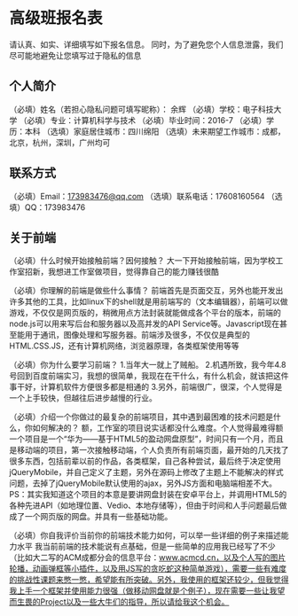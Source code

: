 # 高级班报名表

请认真、如实、详细填写如下报名信息。
同时，为了避免您个人信息泄露，我们尽可能地避免让您填写过于隐私的信息

## 个人简介

（必填）姓名（若担心隐私问题可填写昵称）： 余辉
（必填）学校：电子科技大学
（必填）专业：计算机科学与技术
（必填）毕业时间：2016-7
（必填）学历：本科
（选填）家庭居住城市：四川绵阳
（选填）未来期望工作城市：成都，北京，杭州，深圳，广州均可

## 联系方式

（必填）Email：173983476@qq.com
（选填）联系电话：17608160564
（选填）QQ：173983476

## 关于前端

（必填）什么时候开始接触前端？因何接触？
     大一下开始接触前端，因为学校工作室招新，我想进工作室做项目，觉得靠自己的能力赚钱很酷

（必填）你理解的前端是做些什么事情？
     前端首先是页面交互，另外也能开发出许多其他的工具，比如linux下的shell就是用前端写的（文本编辑器），前端可以做游戏，不仅仅是网页版的，稍微用点方法封装就能做成各个平台的版本，前端的node.js可以用来写后台和服务器以及高并发的API Service等。Javascript现在甚至能用于通讯，图像处理和写服务器。前端涉及很多，不仅仅是典型的HTML.CSS.JS，还有计算机网络，浏览器原理，各类框架使用等等   
 
（必填）你为什么要学习前端？
     1.当年大一就上了贼船。
     2.机遇所致，我今年4.8号回到百度前端实习，我想的很简单，我现在在干什么，有什么机会，就该把这件事干好，计算机软件方便很多都是相通的
     3.另外，前端很广，很深，个人觉得是一个上手较快，但越往后进步越慢的行业。

（必填）介绍一个你做过的最复杂的前端项目，其中遇到最困难的技术问题是什么，你如何解决的？
     额，工作室的项目说实话都没什么难度。个人觉得最难得额一个项目是一个“华为——基于HTML5的盈动网盘原型”，时间只有一个月，而且是移动端的项目，第一次接触移动端，个人负责所有前端页面，最开始的几天找了很多东西，包括前辈以前的作品，各类框架，自己各种尝试，最后终于决定使用jQueryMobile，并自己定义了主题，另外在源码上修改了主题上不能解决的样式问题，去掉了jQueryMobile默认使用的ajax，另外JS方面和电脑端相差不大。
    PS：其实我知道这个项目的本意是要讲网盘封装在安卓平台上，并调用HTML5的各种先进API（如地理位置、Vedio、本地存储等），但由于时间和人手问题最后做成了一个网页版的网盘。并具有一些基础功能。


（必填）你自我评价当前你的前端技术能力如何，可以举一些详细的例子来描述能力水平
    我当前前端的技术能说有点基础，但是一些简单的应用我已经写了不少（比如大二写的ACM成都分会的信息平台：www.acmcd.cn，以及个人写的图片轮播，动画弹框等小插件，以及用JS写的贪吃蛇这种简单游戏），需要一些有难度的挑战性课题来憋一憋，希望能有所突破。另外，我使用的框架还较少，但我觉得我上手一个框架并使用能力很强（做移动网盘就是个例子），现在需要一些让我望而生畏的Project以及一些大牛们的指导，所以请给我这个机会。


